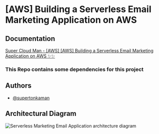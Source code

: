 # [AWS] Building a Serverless Email Marketing Application on AWS


## Documentation

[Super Cloud Man - [AWS] [AWS] Building a Serverless Email Marketing Application on AWS ✨✨ ](https://supercloudman.com/post5)

### This Repo contains some dependencies for this project


## Authors

- [@supertonkaman](https://www.github.com/supertonka)

## Architectural Diagram

![Serverless Marketing Email Application architecture diagram](https://github.com/user-attachments/assets/83796fe7-6fdf-4296-968a-41c29124bf73)

